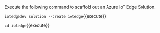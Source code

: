 Execute the following command to scaffold out an Azure IoT Edge Solution.

`iotedgedev solution --create iotedge`{{execute}}

`cd iotedge`{{execute}}
